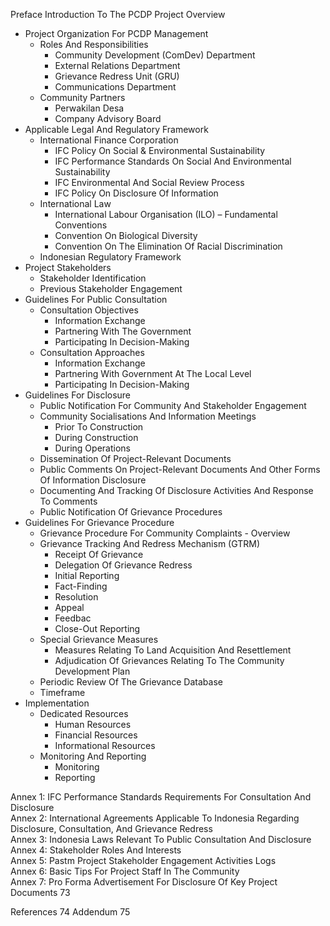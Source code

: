 
Preface
Introduction To The PCDP
Project Overview
*	Project Organization For PCDP Management
    -	Roles And Responsibilities
        * Community Development (ComDev) Department
        * External Relations Department
        * Grievance Redress Unit (GRU)
        * Communications Department
    -	Community Partners
        * Perwakilan Desa
        * Company Advisory Board
*	Applicable Legal And Regulatory Framework
    -	International Finance Corporation
        * IFC Policy On Social & Environmental Sustainability
        * IFC Performance Standards On Social And Environmental Sustainability
        * IFC Environmental And Social Review Process
        * IFC Policy On Disclosure Of Information
    -	International Law
        * International Labour Organisation (ILO) – Fundamental Conventions
        * Convention On Biological Diversity
        * Convention On The Elimination Of Racial Discrimination
    -	Indonesian Regulatory Framework
*	Project Stakeholders
    -	Stakeholder Identification
    -	Previous Stakeholder Engagement
*	Guidelines For Public Consultation
    -	Consultation Objectives
        * Information Exchange
        * Partnering With The Government
        * Participating In Decision-Making
    -	Consultation Approaches
        * Information Exchange
        * Partnering With Government At The Local Level
        * Participating In Decision-Making
*	Guidelines For Disclosure
    -	Public Notification For Community And Stakeholder Engagement
    -	Community Socialisations And Information Meetings
        * Prior To Construction
        * During Construction
        * During Operations
    -	Dissemination Of Project-Relevant Documents
    -	Public Comments On Project-Relevant Documents And Other Forms Of Information Disclosure
    -	Documenting And Tracking Of Disclosure Activities And Response To Comments
    -	Public Notification Of Grievance Procedures
*	Guidelines For Grievance Procedure
    -	Grievance Procedure For Community Complaints - Overview
    -	Grievance Tracking And Redress Mechanism (GTRM)
        * Receipt Of Grievance
        * Delegation Of Grievance Redress
        * Initial Reporting
        * Fact-Finding
        * Resolution
        * Appeal
        * Feedbac
        * Close-Out Reporting
    -	Special Grievance Measures
        * Measures Relating To Land Acquisition And Resettlement
        * Adjudication Of Grievances Relating To The Community Development Plan
    -	Periodic Review Of The Grievance Database
    -	Timeframe
*	Implementation
    -	Dedicated Resources
        * Human Resources
        * Financial Resources
        * Informational Resources
    -	Monitoring And Reporting
        * Monitoring
        * Reporting

Annex 1: IFC Performance Standards Requirements For Consultation And Disclosure <br />
Annex 2: International Agreements Applicable To Indonesia Regarding Disclosure, Consultation, And Grievance Redress <br />
Annex 3: Indonesia Laws Relevant To Public Consultation And Disclosure <br />
Annex 4: Stakeholder Roles And Interests <br />
Annex 5: Pastm Project Stakeholder Engagement Activities Logs <br />
Annex 6: Basic Tips For Project Staff In The Community <br />
Annex 7: Pro Forma Advertisement For Disclosure Of Key Project Documents	73

References	74
Addendum	75


